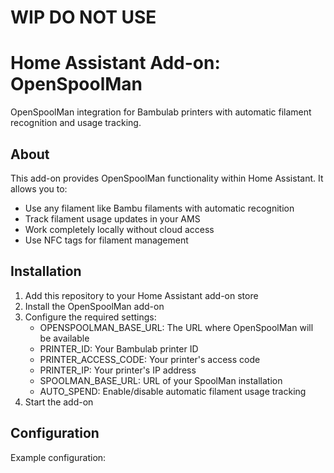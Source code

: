 # WIP DO NOT USE



# Home Assistant Add-on: OpenSpoolMan

OpenSpoolMan integration for Bambulab printers with automatic filament recognition and usage tracking.

## About

This add-on provides OpenSpoolMan functionality within Home Assistant. It allows you to:
- Use any filament like Bambu filaments with automatic recognition
- Track filament usage updates in your AMS
- Work completely locally without cloud access
- Use NFC tags for filament management

## Installation

1. Add this repository to your Home Assistant add-on store
2. Install the OpenSpoolMan add-on
3. Configure the required settings:
   - OPENSPOOLMAN_BASE_URL: The URL where OpenSpoolMan will be available
   - PRINTER_ID: Your Bambulab printer ID
   - PRINTER_ACCESS_CODE: Your printer's access code
   - PRINTER_IP: Your printer's IP address
   - SPOOLMAN_BASE_URL: URL of your SpoolMan installation
   - AUTO_SPEND: Enable/disable automatic filament usage tracking
4. Start the add-on

## Configuration

Example configuration:
